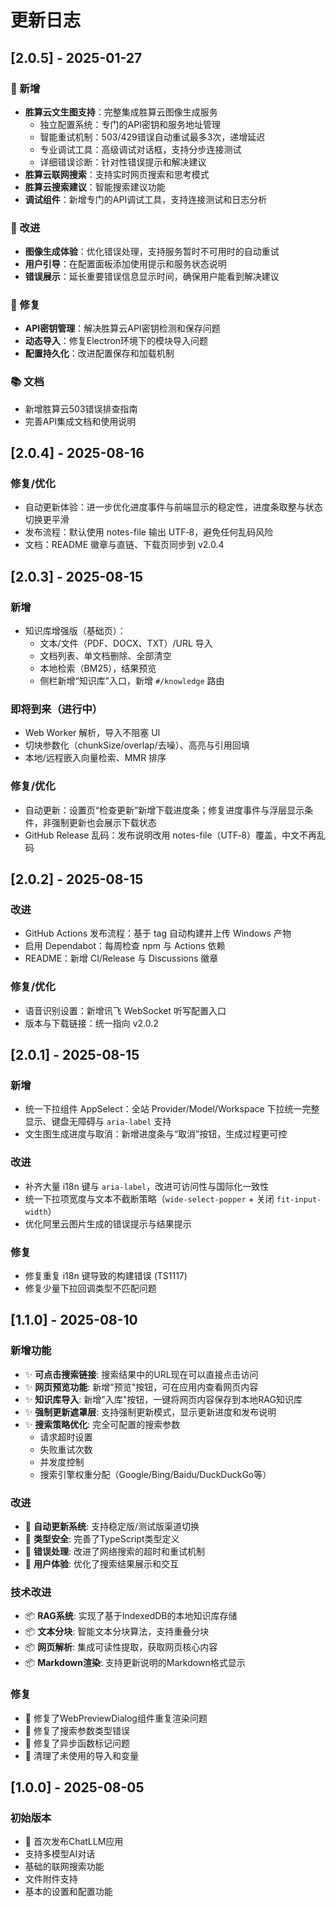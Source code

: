 # 更新日志

## [2.0.5] - 2025-01-27

### 🎨 新增
- **胜算云文生图支持**：完整集成胜算云图像生成服务
  - 独立配置系统：专门的API密钥和服务地址管理
  - 智能重试机制：503/429错误自动重试最多3次，递增延迟
  - 专业调试工具：高级调试对话框，支持分步连接测试
  - 详细错误诊断：针对性错误提示和解决建议
- **胜算云联网搜索**：支持实时网页搜索和思考模式
- **胜算云搜索建议**：智能搜索建议功能
- **调试组件**：新增专门的API调试工具，支持连接测试和日志分析

### 🔧 改进
- **图像生成体验**：优化错误处理，支持服务暂时不可用时的自动重试
- **用户引导**：在配置面板添加使用提示和服务状态说明
- **错误展示**：延长重要错误信息显示时间，确保用户能看到解决建议

### 🐛 修复
- **API密钥管理**：解决胜算云API密钥检测和保存问题
- **动态导入**：修复Electron环境下的模块导入问题
- **配置持久化**：改进配置保存和加载机制

### 📚 文档
- 新增胜算云503错误排查指南
- 完善API集成文档和使用说明

## [2.0.4] - 2025-08-16

### 修复/优化
- 自动更新体验：进一步优化进度事件与前端显示的稳定性，进度条取整与状态切换更平滑
- 发布流程：默认使用 notes-file 输出 UTF‑8，避免任何乱码风险
- 文档：README 徽章与直链、下载页同步到 v2.0.4

## [2.0.3] - 2025-08-15

### 新增
- 知识库增强版（基础页）：
  - 文本/文件（PDF、DOCX、TXT）/URL 导入
  - 文档列表、单文档删除、全部清空
  - 本地检索（BM25），结果预览
  - 侧栏新增“知识库”入口，新增 `#/knowledge` 路由

### 即将到来（进行中）
- Web Worker 解析，导入不阻塞 UI
- 切块参数化（chunkSize/overlap/去噪）、高亮与引用回填
- 本地/远程嵌入向量检索、MMR 排序

### 修复/优化
- 自动更新：设置页“检查更新”新增下载进度条；修复进度事件与浮层显示条件，非强制更新也会展示下载状态
- GitHub Release 乱码：发布说明改用 notes-file（UTF‑8）覆盖，中文不再乱码

## [2.0.2] - 2025-08-15

### 改进
- GitHub Actions 发布流程：基于 tag 自动构建并上传 Windows 产物
- 启用 Dependabot：每周检查 npm 与 Actions 依赖
- README：新增 CI/Release 与 Discussions 徽章

### 修复/优化
- 语音识别设置：新增讯飞 WebSocket 听写配置入口
- 版本与下载链接：统一指向 v2.0.2

## [2.0.1] - 2025-08-15

### 新增
- 统一下拉组件 AppSelect：全站 Provider/Model/Workspace 下拉统一完整显示、键盘无障碍与 `aria-label` 支持
- 文生图生成进度与取消：新增进度条与“取消”按钮，生成过程更可控

### 改进
- 补齐大量 i18n 键与 `aria-label`，改进可访问性与国际化一致性
- 统一下拉项宽度与文本不截断策略（`wide-select-popper` + 关闭 `fit-input-width`）
- 优化阿里云图片生成的错误提示与结果提示

### 修复
- 修复重复 i18n 键导致的构建错误 (TS1117)
- 修复少量下拉回调类型不匹配问题

## [1.1.0] - 2025-08-10

### 新增功能
- ✨ **可点击搜索链接**: 搜索结果中的URL现在可以直接点击访问
- ✨ **网页预览功能**: 新增"预览"按钮，可在应用内查看网页内容
- ✨ **知识库导入**: 新增"入库"按钮，一键将网页内容保存到本地RAG知识库
- ✨ **强制更新遮罩层**: 支持强制更新模式，显示更新进度和发布说明
- ✨ **搜索策略优化**: 完全可配置的搜索参数
  - 请求超时设置
  - 失败重试次数
  - 并发度控制
  - 搜索引擎权重分配（Google/Bing/Baidu/DuckDuckGo等）

### 改进
- 🔧 **自动更新系统**: 支持稳定版/测试版渠道切换
- 🔧 **类型安全**: 完善了TypeScript类型定义
- 🔧 **错误处理**: 改进了网络搜索的超时和重试机制
- 🔧 **用户体验**: 优化了搜索结果展示和交互

### 技术改进
- 📦 **RAG系统**: 实现了基于IndexedDB的本地知识库存储
- 📦 **文本分块**: 智能文本分块算法，支持重叠分块
- 📦 **网页解析**: 集成可读性提取，获取网页核心内容
- 📦 **Markdown渲染**: 支持更新说明的Markdown格式显示

### 修复
- 🐛 修复了WebPreviewDialog组件重复渲染问题
- 🐛 修复了搜索参数类型错误
- 🐛 修复了异步函数标记问题
- 🐛 清理了未使用的导入和变量

## [1.0.0] - 2025-08-05

### 初始版本
- 🎉 首次发布ChatLLM应用
- 支持多模型AI对话
- 基础的联网搜索功能
- 文件附件支持
- 基本的设置和配置功能
